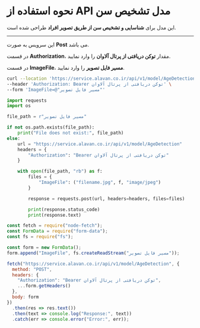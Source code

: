 # نحوه استفاده از API مدل تشخیص سن

این مدل برای **شناسایی و تشخیص سن از طریق تصویر افراد** طراحی شده است.

---


این سرویس به صورت **Post** می باشد.

در قسمت **Authorization**، مقدار **توکن دریافتی از پرتال آلاوان** را وارد نمایید.

در قسمت **ImageFile**، **مسیر فایل تصویر** را وارد نمایید.


```bash
curl --location 'https://service.alavan.co.ir/api/v1/model/AgeDetection' \
--header 'Authorization: Bearer توکن دریافتی از پرتال آلاوان' \
--form 'ImageFile=@"مسیر فایل تصویر"'
```

```python
import requests
import os

file_path = r"مسیر فایل تصویر"

if not os.path.exists(file_path):
    print("File does not exist:", file_path)
else:
    url = "https://service.alavan.co.ir/api/v1/model/AgeDetection"
    headers = {
        "Authorization": "Bearer توکن دریافتی از پرتال آلاوان"
    }

    with open(file_path, "rb") as f:
        files = {
            "ImageFile": ("filename.jpg", f, "image/jpeg")
        }

        response = requests.post(url, headers=headers, files=files)

        print(response.status_code)
        print(response.text)
```

```javascript
const fetch = require("node-fetch");
const FormData = require("form-data");
const fs = require("fs");

const form = new FormData();
form.append("ImageFile", fs.createReadStream("مسیر فایل تصویر"));

fetch("https://service.alavan.co.ir/api/v1/model/AgeDetection", {
  method: "POST",
  headers: {
    "Authorization": "Bearer توکن دریافتی از پرتال آلاوان",
    ...form.getHeaders()
  },
  body: form
})
  .then(res => res.text())
  .then(text => console.log("Response:", text))
  .catch(err => console.error("Error:", err));

```


